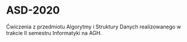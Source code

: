 # ASD-2020
Ćwiczenia z przedmiotu Algorytmy i Struktury Danych realizowanego w trakcie II semestru Informatyki na AGH.
